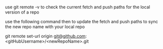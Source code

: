 use git remote -v to check the current fetch and push paths for the local version of a repo 

use the following command then to update the fetch and push paths to sync the new repo name with your local repo

git remote set-url origin git@github.com:&lt;gitHubUsername&gt;/&lt;newRepoName&gt;.git
